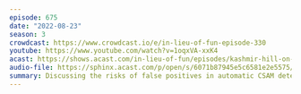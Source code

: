 ```yaml
---
episode: 675
date: "2022-08-23"
season: 3
crowdcast: https://www.crowdcast.io/e/in-lieu-of-fun-episode-330
youtube: https://www.youtube.com/watch?v=1oqxVA-xxK4
acast: https://shows.acast.com/in-lieu-of-fun/episodes/kashmir-hill-on-false-positives
audio-file: https://sphinx.acast.com/p/open/s/6071b87945e5c6581e2e5575/e/6307a8f665c78d0013410201/media.mp3
summary: Discussing the risks of false positives in automatic CSAM detection
---
```


